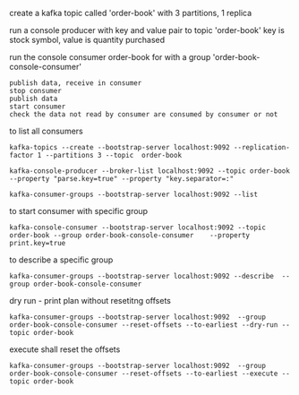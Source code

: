 
create a kafka topic called 'order-book' with 3 partitions, 1 replica 

run a console producer with key and value pair to topic 'order-book'
key is stock symbol, value is quantity purchased

run the console consumer order-book for with a group 'order-book-console-consumer'

```
publish data, receive in consumer 
stop consumer 
publish data 
start consumer 
check the data not read by consumer are consumed by consumer or not
```


to list all consumers

```
kafka-topics --create --bootstrap-server localhost:9092 --replication-factor 1 --partitions 3 --topic  order-book
```

```
kafka-console-producer --broker-list localhost:9092 --topic order-book --property "parse.key=true" --property "key.separator=:"
```


```
kafka-consumer-groups --bootstrap-server localhost:9092 --list
```

to start consumer with specific group

```
kafka-console-consumer --bootstrap-server localhost:9092 --topic order-book --group order-book-console-consumer    --property print.key=true
```


to describe a specific group 

```
kafka-consumer-groups --bootstrap-server localhost:9092 --describe  --group order-book-console-consumer
```


dry run - print plan without resetitng offsets

```
kafka-consumer-groups --bootstrap-server localhost:9092  --group order-book-console-consumer --reset-offsets --to-earliest --dry-run --topic order-book
```

execute shall reset the offsets

```
kafka-consumer-groups --bootstrap-server localhost:9092  --group order-book-console-consumer --reset-offsets --to-earliest --execute --topic order-book
```